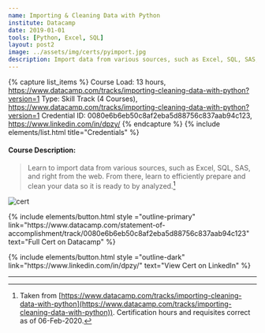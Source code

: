 ```yaml
---
name: Importing & Cleaning Data with Python
institute: Datacamp
date: 2019-01-01
tools: [Python, Excel, SQL]
layout: post2
image: ../assets/img/certs/pyimport.jpg
description: Import data from various sources, such as Excel, SQL, SAS, and right from the web. Prepare and clean your data so it is ready to by analyzed.
---
```


{% capture list_items %}
Course Load: 13 hours, https://www.datacamp.com/tracks/importing-cleaning-data-with-python?version=1
Type: Skill Track (4 Courses), https://www.datacamp.com/tracks/importing-cleaning-data-with-python?version=1
Credential ID: 0080e6b6eb50c8af2eba5d88756c837aab94c123, https://www.linkedin.com/in/dpzy/
{% endcapture %}
{% include elements/list.html title="Credentials" %}

<!-- Long Desc -->
#### Course Description:
> Learn to import data from various sources, such as Excel, SQL, SAS, and right from the web. From there, learn to efficiently prepare and clean your data so it is ready to by analyzed.[^1]
<!-- End Desc -->

![cert]({{page.image}})

<p class="text-center">
{% include elements/button.html style ="outline-primary" link="https://www.datacamp.com/statement-of-accomplishment/track/0080e6b6eb50c8af2eba5d88756c837aab94c123" text="Full Cert on Datacamp" %}
</p>

<p class="text-center">
{% include elements/button.html style ="outline-dark" link="https://www.linkedin.com/in/dpzy/" text="View Cert on LinkedIn" %}
</p>

---

[^1]: Taken from [https://www.datacamp.com/tracks/importing-cleaning-data-with-python](https://www.datacamp.com/tracks/importing-cleaning-data-with-python)).  Certification hours and requisites correct as of 06-Feb-2020.
